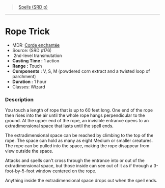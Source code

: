 ﻿---
!SpellItem
Family: SpellVO
Level: 2
Type: transmutation
CastingTime: 1 action
Range: Touch
Components: V, S, M (powdered corn extract and a twisted loop of parchment)
Duration: 1 hour
Classes: Wizard
Id: spells_vo.md#rope-trick
ParentLink: spells_vo.md#spells-srd-p
Name: Rope Trick
ParentName: Spells (SRD p)
NameLevel: 1
AltName: '[Corde enchantée](hd_spells_corde_enchantee.md)'
Source: (SRD p176)
Attributes: {}
---
> [Spells (SRD p)](srd_spells.md)

---

# Rope Trick

- MDR: [Corde enchantée](hd_spells_corde_enchantee.md)
- Source: (SRD p176)
-  2nd-level transmutation
- **Casting Time :** 1 action
- **Range :** Touch
- **Components :** V, S, M (powdered corn extract and a twisted loop of parchment)
- **Duration :** 1 hour
- Classes: Wizard

### Description

You touch a length of rope that is up to 60 feet long. One end of the rope then rises into the air until the whole rope hangs perpendicular to the ground. At the upper end of the rope, an invisible entrance opens to an extradimensional space that lasts until the spell ends.

The extradimensional space can be reached by climbing to the top of the rope. The space can hold as many as eight Medium or smaller creatures. The rope can be pulled into the space, making the rope disappear from view outside the space.

Attacks and spells can't cross through the entrance into or out of the extradimensional space, but those inside can see out of it as if through a 3-foot-by-5-foot window centered on the rope.

Anything inside the extradimensional space drops out when the spell ends.

